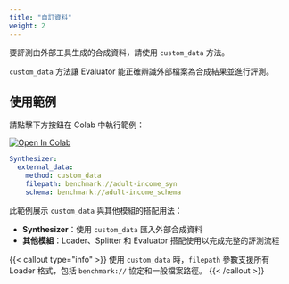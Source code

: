 ```yaml
---
title: "自訂資料"
weight: 2
---
```


要評測由外部工具生成的合成資料，請使用 `custom_data` 方法。

`custom_data` 方法讓 Evaluator 能正確辨識外部檔案為合成結果並進行評測。

## 使用範例

請點擊下方按鈕在 Colab 中執行範例：

[![Open In Colab](https://colab.research.google.com/assets/colab-badge.svg)](https://colab.research.google.com/github/nics-tw/petsard/blob/main/demo/petsard-yaml/synthesizer-yaml/custom-data.ipynb)

```yaml
Synthesizer:
  external_data:
    method: custom_data
    filepath: benchmark://adult-income_syn
    schema: benchmark://adult-income_schema
```

此範例展示 `custom_data` 與其他模組的搭配用法：
- **Synthesizer**：使用 `custom_data` 匯入外部合成資料
- **其他模組**：Loader、Splitter 和 Evaluator 搭配使用以完成完整的評測流程

{{< callout type="info" >}}
使用 `custom_data` 時，`filepath` 參數支援所有 Loader 格式，包括 `benchmark://` 協定和一般檔案路徑。
{{< /callout >}}